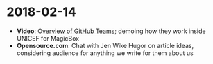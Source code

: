 2018-02-14
==========

* **Video**: [Overview of GitHub Teams](https://www.youtube.com/watch?v=TV7Y8aIeXKA); demoing how they work inside UNICEF for MagicBox
* **Opensource.com**: Chat with Jen Wike Hugor on article ideas, considering audience for anything we write for them about us